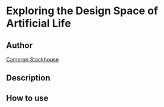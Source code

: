 # Exploring the Design Space of Artificial Life

## Author
[Cameron Stackhouse](https://github.com/cameronstackhouse)

## Description

## How to use
